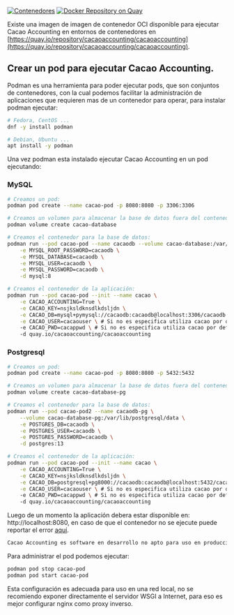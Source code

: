 [![Contenedores](https://github.com/cacao-accounting/cacao-accounting/actions/workflows/container.yml/badge.svg)](https://github.com/cacao-accounting/cacao-accounting/actions/workflows/container.yml)
[![Docker Repository on Quay](https://quay.io/repository/cacaoaccounting/cacaoaccounting/status "Docker Repository on Quay")](https://quay.io/repository/cacaoaccounting/cacaoaccounting)

Existe una imagen de imagen de contenedor OCI disponible para ejecutar Cacao Accounting en entornos de contenedores en [https://quay.io/repository/cacaoaccounting/cacaoaccounting](https://quay.io/repository/cacaoaccounting/cacaoaccounting).

## Crear un pod para ejecutar Cacao Accounting.

Podman es una herramienta para poder ejecutar pods, que son conjuntos de contenedores, con la cual 
podemos facilitar la administración de aplicaciones que requieren mas de un contenedor para operar,
para instalar podman ejecutar:

```bash
# Fedora, CentOS ...
dnf -y install podman

# Debian, Ubuntu ...
apt install -y podman
```

Una vez podman esta instalado ejecutar Cacao Accounting en un pod ejecutando:

### MySQL

```bash
# Creamos un pod:
podman pod create --name cacao-pod -p 8080:8080 -p 3306:3306

# Creamos un volumen para almacenar la base de datos fuera del contenedor:
podman volume create cacao-database

# Creamos el contenedor para la base de datos:
podman run --pod cacao-pod --name cacaodb --volume cacao-database:/var/lib/mysql  \
    -e MYSQL_ROOT_PASSWORD=cacaodb \
    -e MYSQL_DATABASE=cacaodb \
    -e MYSQL_USER=cacaodb \
    -e MYSQL_PASSWORD=cacaodb \
    -d mysql:8

# Creamos el contenedor de la aplicación:
podman run --pod cacao-pod --init --name cacao \
    -e CACAO_ACCOUNTING=True \
    -e CACAO_KEY=nsjksldknsdlkdsljdn \
    -e CACAO_DB=mysql+pymysql://cacaodb:cacaodb@localhost:3306/cacaodb \
    -e CACAO_USER=cacaouser \ # Si no es especifica utiliza cacao por defecto
    -e CACAO_PWD=cacappwd \ # Si no es especifica utiliza cacao por defecto
    -d quay.io/cacaoaccounting/cacaoaccounting
``` 

### Postgresql

```bash
# Creamos un pod:
podman pod create --name cacao-pod -p 8080:8080 -p 5432:5432

# Creamos un volumen para almacenar la base de datos fuera del contenedor:
podman volume create cacao-database-pg

# Creamos el contenedor para la base de datos:
podman run --pod cacao-pod2 --name cacaodb-pg \
    --volume cacao-database-pg:/var/lib/postgresql/data \
    -e POSTGRES_DB=cacaodb \
    -e POSTGRES_USER=cacaodb \
    -e POSTGRES_PASSWORD=cacaodb \
    -d postgres:13

# Creamos el contenedor de la aplicación:
podman run --pod cacao-pod --init --name cacao \
    -e CACAO_ACCOUNTING=True \
    -e CACAO_KEY=nsjksldknsdlkdsljdn \
    -e CACAO_DB=postgresql+pg8000://cacaodb:cacaodb@localhost:5432/cacaodb \
    -e CACAO_USER=cacaouser \ # Si no es especifica utiliza cacao por defecto
    -e CACAO_PWD=cacappwd \ # Si no es especifica utiliza cacao por defecto
    -d quay.io/cacaoaccounting/cacaoaccounting

```

Luego de un momento la aplicación debera estar disponible en: http://localhost:8080, en caso de
que el contenedor no se ejecute puede reportar el error [aquí](https://github.com/cacao-accounting/cacao-accounting/issues).

```bash
Cacao Accounting es software en desarrollo no apto para uso en producción.
```

Para administrar el pod podemos ejecutar:

```bash
podman pod stop cacao-pod
podman pod start cacao-pod
```

Esta configuración es adecuada para uso en una red local, no se recomiendo exponer directamente el
servidor WSGI a Internet, para eso es mejor configurar nginx como proxy inverso.